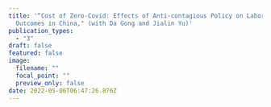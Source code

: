 ```yaml
---
title: '“Cost of Zero-Covid: Effects of Anti-contagious Policy on Labor Market
  Outcomes in China," (with Da Gong and Jialin Yu)'
publication_types:
  - "3"
draft: false
featured: false
image:
  filename: ""
  focal_point: ""
  preview_only: false
date: 2022-05-06T06:47:26.876Z
---
```

